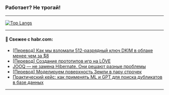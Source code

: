 ### Работает? Не трогай!

---
<!--
#### 🛠️ Technical stack:

![Java](https://img.shields.io/badge/Java-informational?logo=Oracle&style=flat&logoColor=white&color=FF4500)
![Kotlin](https://img.shields.io/badge/Kotlin-informational?logo=Kotlin&style=flat&logoColor=white&color=774D97)
![TS](https://img.shields.io/badge/TypeScript-informational?logo=typeScript&style=flat&logoColor=black&color=017acc)
![Python](https://img.shields.io/badge/Python-informational?logo=Python&style=flat&logoColor=black&color=ffdd54) <br>
![Spring](https://img.shields.io/badge/Spring-informational?logo=Spring&style=flat&logoColor=white&color=6DB33F) 
![SpringBoot](https://img.shields.io/badge/SpringBoot-informational?logo=SpringBoot&style=flat&logoColor=white&color=6DB33F)
![Nest](https://img.shields.io/badge/NestJS-informational?logo=NestJS&style=flat&logoColor=white&color=E0234E) 
![NodeJS](https://img.shields.io/badge/NodeJS-informational?logo=node.js&style=flat&logoColor=white&color=70A760)<br>
![PostgreSQL](https://img.shields.io/badge/PostgreSQL-informational?logo=PostgreSQL&style=flat&logoColor=white&color=DAA520)
![MongoDB](https://img.shields.io/badge/MongoDB-informational?logo=MongoDB&style=flat&logoColor=white&color=870000)
![Apache](https://img.shields.io/badge/Apache-informational?logo=apache&style=flat&logoColor=white&color=f74e28)

___ 
-->

<!--- #### 🛠️ : --->

[![Top Langs](https://github-readme-stats-82jvfl3w3-advtsettinggmailcoms-projects.vercel.app/api/top-langs/?username=zloylis&langs_count=10&hide_title=true&title_color=e6edf3&size_weight=0.5&count_weight=0.5&layout=compact&hide_progress=true&hide_border=true&theme=dracula)](https://github.com/zloylis)

<!---


####  :octocat:&nbsp;&nbsp; Статистика:

![GitHub stats](https://github-readme-stats-u2qms2cxw-advtsettinggmailcoms-projects.vercel.app/api?username=zloylis&show_icons=true&hide_border=true&theme=dracula&title_color=e6edf3&include_all_commits=true&count_private=true&hide_rank=false&hide_title=true&rank_icon=github)
-->
---

#### 💬 Свежее с habr.com:

<!-- BLOG-POST-LIST:START -->
- [[Перевод] Как мы взломали 512-разрядный ключ DKIM в облаке менее чем за $8](https://habr.com/ru/articles/872622/?utm_source=habrahabr&utm_medium=rss&utm_campaign=872622)
- [[Перевод] Создание прототипов игр на LÖVE](https://habr.com/ru/articles/872616/?utm_source=habrahabr&utm_medium=rss&utm_campaign=872616)
- [JOOQ — не замена Hibernate. Они решают разные проблемы](https://habr.com/ru/articles/872562/?utm_source=habrahabr&utm_medium=rss&utm_campaign=872562)
- [[Перевод] Моделируем поверхность Земли в пару строчек](https://habr.com/ru/articles/872554/?utm_source=habrahabr&utm_medium=rss&utm_campaign=872554)
- [Практический кейс: как применять ML и GPT для поиска дубликатов в базе данных](https://habr.com/ru/companies/avito/articles/872260/?utm_source=habrahabr&utm_medium=rss&utm_campaign=872260)
<!-- BLOG-POST-LIST:END -->

---
